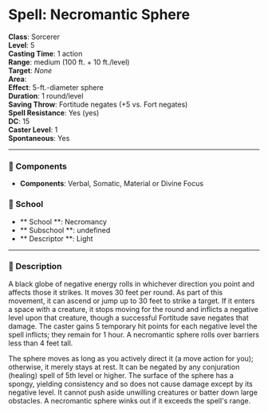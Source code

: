
# Spell: Necromantic Sphere
**Class**: Sorcerer  
**Level**: 5  
**Casting Time**: 1 action  
**Range**: medium (100 ft. + 10 ft./level)  
**Target**: _None_  
**Area**:   
**Effect**: 5-ft.-diameter sphere  
**Duration**: 1 round/level  
**Saving Throw**: Fortitude negates (+5 vs. Fort negates)  
**Spell Resistance**: Yes (yes)  
**DC**: 15  
**Caster Level**: 1  
**Spontaneous**: Yes

---

### 🔮 Components
- **Components**: Verbal, Somatic, Material or Divine Focus

### 🏫 School
- ** School **: Necromancy
- ** Subschool **: undefined
- ** Descriptor **: Light
---

### 📜 Description
A black globe of negative energy rolls in whichever direction you point and affects those it strikes. It moves 30 feet per round. As part of this movement, it can ascend or jump up to 30 feet to strike a target. If it enters a space with a creature, it stops moving for the round and inflicts a negative level upon that creature, though a successful Fortitude save negates that damage. The caster gains 5 temporary hit points for each negative level the spell inflicts; they remain for 1 hour. A necromantic sphere rolls over barriers less than 4 feet tall. 

The sphere moves as long as you actively direct it (a move action for you); otherwise, it merely stays at rest. It can be negated by any conjuration (healing) spell of 5th level or higher. The surface of the sphere has a spongy, yielding consistency and so does not cause damage except by its negative level. It cannot push aside unwilling creatures or batter down large obstacles. A necromantic sphere winks out if it exceeds the spell's range.
